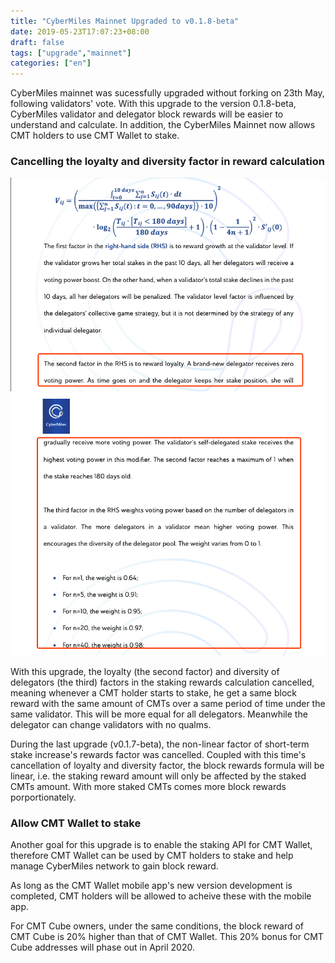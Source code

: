 ```yaml
---
title: "CyberMiles Mainnet Upgraded to v0.1.8-beta"
date: 2019-05-23T17:07:23+08:00
draft: false
tags: ["upgrade","mainnet"]
categories: ["en"]
---
```


CyberMiles mainnet was sucessfully upgraded without forking on 23th May, following validators' vote. With this upgrade to the version 0.1.8-beta, CyberMiles validator and delegator block rewards will be easier to understand and calculate. In addition, the CyberMiles Mainnet now allows CMT holders to use CMT Wallet to stake.

### Cancelling the loyalty and diversity factor in reward calculation

![](/images/20190523-mainnet-upgrade-05.png)
![](/images/20190523-mainnet-upgrade-06.png)

With this upgrade, the loyalty (the second factor) and diversity of delegators (the third) factors in the staking rewards calculation cancelled, meaning whenever a CMT holder starts to stake, he get a same block reward with the same amount of CMTs over a same period of time under the same validator. This will be more equal for all delegators. Meanwhile the delegator can change validators with no qualms.

During the last upgrade (v0.1.7-beta), the non-linear factor of short-term stake increase's rewards factor was cancelled. Coupled with this time's cancellation of loyalty and diversity factor, the block rewards formula will be linear, i.e. the staking reward amount will only be affected by the staked CMTs amount. With more staked CMTs comes more block rewards porportionately. 

### Allow CMT Wallet to stake

Another goal for this upgrade is to enable the staking API for CMT Wallet, therefore CMT Wallet can be used by CMT holders to stake and help manage CyberMiles network to gain block reward. 

As long as the CMT Wallet mobile app's new version development is completed, CMT holders will be allowed to acheive these with the mobile app.

For CMT Cube owners, under the same conditions, the block reward of CMT Cube is 20% higher than that of CMT Wallet. This 20% bonus for CMT Cube addresses will phase out in April 2020. 

